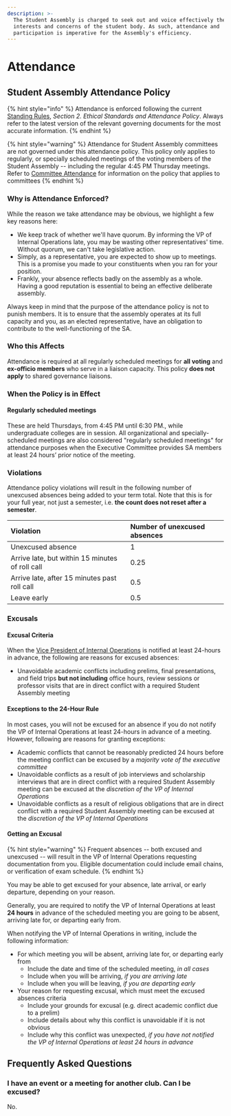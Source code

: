 ```yaml
---
description: >-
  The Student Assembly is charged to seek out and voice effectively the
  interests and concerns of the student body. As such, attendance and
  participation is imperative for the Assembly's efficiency.
---
```


# Attendance

## Student Assembly Attendance Policy

{% hint style="info" %}
Attendance is enforced following the current [Standing Rules](untitled.md), _Section 2. Ethical Standards and Attendance Policy_. Always refer to the latest version of the relevant governing documents for the most accurate information.
{% endhint %}

{% hint style="warning" %}
Attendance for Student Assembly committees are not governed under this attendance policy. This policy only applies to regularly, or specially scheduled meetings of the voting members of the Student Assembly -- including the regular 4:45 PM Thursday meetings. Refer to [Committee Attendance](../committees/committee-attendance.md) for information on the policy that applies to committees
{% endhint %}

### Why is Attendance Enforced?

While the reason we take attendance may be obvious, we highlight a few key reasons here:

* We keep track of whether we'll have quorum. By informing the VP of Internal Operations late, you may be wasting other representatives' time. Without quorum, we can't take legislative action.
* Simply, as a representative, you are expected to show up to meetings. This is a promise you made to your constituents when you ran for your position.
* Frankly, your absence reflects badly on the assembly as a whole. Having a good reputation is essential to being an effective deliberate assembly.

Always keep in mind that the purpose of the attendance policy is not to punish members. It is to ensure that the assembly operates at its full capacity and you, as an elected representative, have an obligation to contribute to the well-functioning of the SA.

### Who this Affects

Attendance is required at all regularly scheduled meetings for **all voting** and **ex-officio members** who serve in a liaison capacity. This policy **does not apply** to shared governance liaisons.

### When the Policy is in Effect

#### Regularly scheduled meetings

These are held Thursdays, from 4:45 PM until 6:30 PM., while undergraduate colleges are in session. All organizational and specially-scheduled meetings are also considered "regularly scheduled meetings" for attendance purposes when the Executive Committee provides SA members at least 24 hours’ prior notice of the meeting.

### Violations

Attendance policy violations will result in the following number of unexcused absences being added to your term total. Note that this is for your full year, not just a semester, i.e. **the count does not reset after a semester**.

| Violation | Number of unexcused absences |
| :--- | :--- |
| Unexcused absence | 1 |
| Arrive late, but within 15 minutes of roll call | 0.25 |
| Arrive late, after 15 minutes past roll call | 0.5 |
| Leave early | 0.5 |

### Excusals

#### Excusal Criteria

When the [Vice President of Internal Operations](student-assembly-leadership.md#vice-president-of-internal-operations) is notified at least 24-hours in advance, the following are reasons for excused absences:

* Unavoidable academic conflicts including prelims, final presentations, and field trips **but not including** office hours, review sessions or professor visits that are in direct conflict with a required Student Assembly meeting

#### Exceptions to the 24-Hour Rule

In most cases, you will not be excused for an absence if you do not notify the VP of Internal Operations at least 24-hours in advance of a meeting. However, following are reasons for granting exceptions:

* Academic conflicts that cannot be reasonably predicted 24 hours before the meeting conflict can be excused by a _majority vote of the executive committee_
* Unavoidable conflicts as a result of job interviews and scholarship interviews that are in direct conflict with a required Student Assembly meeting can be excused at the _discretion of the VP of Internal Operations_
* Unavoidable conflicts as a result of religious obligations that are in direct conflict with a required Student Assembly meeting can be excused at the _discretion of the VP of Internal Operations_

#### Getting an Excusal

{% hint style="warning" %}
Frequent absences -- both excused and unexcused -- will result in the VP of Internal Operations requesting documentation from you. Eligible documentation could include email chains, or verification of exam schedule.
{% endhint %}

You may be able to get excused for your absence, late arrival, or early departure, depending on your reason.

Generally, you are required to notify the VP of Internal Operations at least **24 hours** in advance of the scheduled meeting you are going to be absent, arriving late for, or departing early from.

When notifying the VP of Internal Operations in writing, include the following information:

* For which meeting you will be absent, arriving late for, or departing early from
  * Include the date and time of the scheduled meeting, _in all cases_
  * Include when you will be arriving, _if you are arriving late_
  * Include when you will be leaving, _if you are departing early_
* Your reason for requesting excusal, which must meet the excused absences criteria
  * Include your grounds for excusal \(e.g. direct academic conflict due to a prelim\)
  * Include details about why this conflict is unavoidable if it is not obvious
  * Include why this conflict was unexpected, _if you have not notified the VP of Internal Operations at least 24 hours in advance_

## Frequently Asked Questions

### I have an event or a meeting for another club. Can I be excused?

No.

